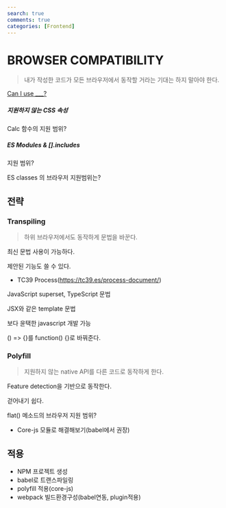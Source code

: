 ```yaml
---
search: true
comments: true
categories: [Frontend]
---
```



# BROWSER COMPATIBILITY

> 내가 작성한 코드가 모든 브라우저에서 동작할 거라는 기대는 하지 말아야 한다.

[Can I use ___?](https://caniuse.com/#search=array)

##### 지원하지 않는 CSS 속성

Calc 함수의 지원 범위?

##### ES Modules & [].includes

지원 범위?

ES classes 의 브라우저 지원범위는?



## 전략

### Transpiling

> 하위 브라우저에서도 동작하게 문법을 바꾼다.

최신 문법 사용이 가능하다.

제안된 기능도 쓸 수 있다.

- TC39 Process(https://tc39.es/process-document/)

JavaScript superset, TypeScript 문법

JSX와 같은 template 문법

보다 윤택한 javascript 개발 가능

() => {}를 function() {}로 바꿔준다.



### Polyfill

> 지원하지 않는 native API를 다른 코드로 동작하게 한다.

Feature detection을 기반으로 동작한다.

걷어내기 쉽다.

flat() 메소드의 브라우저 지원 범위?

* Core-js 모듈로 해결해보기(babel에서 권장)





## 적용

- NPM 프로젝트 생성
- babel로 트랜스파일링
- polyfill 적용(core-js)
- webpack 빌드환경구성(babel연동, plugin적용)